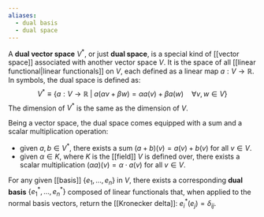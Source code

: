 ```yaml
---
aliases:
  - dual basis
  - dual space
---
```

A **dual vector space** $V^{*}$, or just **dual space**, is a special kind of [[vector space]] associated with another vector space $V$. It is the space of all [[linear functional|linear functionals]] on $V$, each defined as a linear map $a:V\to \mathbb{R}$. In symbols, the dual space is defined as:
$$V^{*}\equiv\{ a:V\to \mathbb{R}\;|\; a(\alpha v+\beta w)=\alpha a(v)+\beta a(w)\quad\forall v,w\in V \}$$
The dimension of $V^{*}$ is the same as the dimension of $V$.

Being a vector space, the dual space comes equipped with a sum and a scalar multiplication operation:
- given $a,b\in V^{*}$, there exists a sum $(a+b)(v)=a(v)+b(v)$ for all $v\in V$.
- given $\alpha \in K$, where $K$ is the [[field]] $V$ is defined over, there exists a scalar multiplication $(\alpha a)(v)=\alpha\cdot a(v)$ for all $v\in V$.

For any given [[basis]] $\{ e_{1},\ldots,e_{n} \}$ in $V$, there exists a corresponding **dual basis** $\{ e_{1}^{*},\ldots,e_{n}^{*} \}$ composed of linear functionals that, when applied to the normal basis vectors, return the [[Kronecker delta]]: $e^{*}_{i}(e_{j})=\delta_{ij}$.